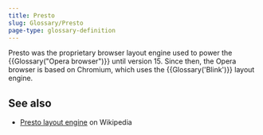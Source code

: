 ```yaml
---
title: Presto
slug: Glossary/Presto
page-type: glossary-definition
---
```




Presto was the proprietary browser layout engine used to power the {{Glossary("Opera browser")}} until version 15. Since then, the Opera browser is based on Chromium, which uses the {{Glossary('Blink')}} layout engine.

## See also

- [Presto layout engine](https://en.wikipedia.org/wiki/Presto_%28layout_engine%29) on Wikipedia
